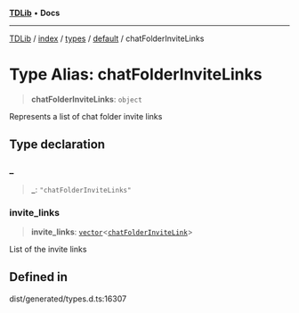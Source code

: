 [**TDLib**](../../../../../../README.md) • **Docs**

***

[TDLib](../../../../../../modules.md) / [index](../../../../../README.md) / [types](../../../README.md) / [default](../README.md) / chatFolderInviteLinks

# Type Alias: chatFolderInviteLinks

> **chatFolderInviteLinks**: `object`

Represents a list of chat folder invite links

## Type declaration

### \_

> **\_**: `"chatFolderInviteLinks"`

### invite\_links

> **invite\_links**: [`vector`](vector.md)\<[`chatFolderInviteLink`](chatFolderInviteLink.md)\>

List of the invite links

## Defined in

dist/generated/types.d.ts:16307
